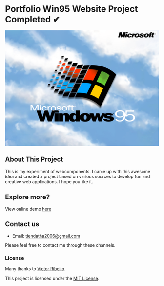 # Portfolio Win95 Website Project Completed ✔

![win95](win95.png)

## About This Project
This is my experiment of webcomponents. I came up with this awesome idea and created a project based on various sources to develop fun and creative web applications. I hope you like it.

## Explore more?
View online demo [here](https://datit-026.github.io/Win95WebProject/)

## Contact us
- Email: tiendatha2006@gmail.com

Please feel free to contact me through these channels.

### License
Many thanks to [Victor Ribeiro](https://github.com/victorqribeiro/fos).

This project is licensed under the [MIT License](LICENSE).
